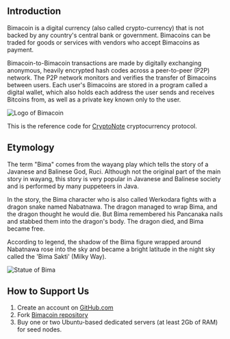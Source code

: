 ## Introduction

Bimacoin is a digital currency (also called crypto-currency) that is not backed by any country's central bank or government. Bimacoins can be traded for goods or services with vendors who accept Bimacoins as payment.

Bimacoin-to-Bimacoin transactions are made by digitally exchanging anonymous, heavily encrypted hash codes across a peer-to-peer (P2P) network. The P2P network monitors and verifies the transfer of Bimacoins between users. Each user's Bimacoins are stored in a program called a digital wallet, which also holds each address the user sends and receives Bitcoins from, as well as a private key known only to the user.

![Logo of Bimacoin](https://i.ibb.co/PTQFd8W/20200826-233813-0000-removebg-preview.png)

This is the reference code for [CryptoNote](https://cryptonote.org) cryptocurrency protocol.

## Etymology

The term "Bima" comes from the wayang play which tells the story of a Javanese and Balinese God, Ruci. Although not the original part of the main story in wayang, this story is very popular in Javanese and Balinese society and is performed by many puppeteers in Java.

In the story, the Bima character who is also called Werkodara fights with a dragon snake named Nabatnawa. The dragon managed to wrap Bima, and the dragon thought he would die. But Bima remembered his Pancanaka nails and stabbed them into the dragon's body. The dragon died, and Bima became free.

According to legend, the shadow of the Bima figure wrapped around Nabatnawa rose into the sky and became a bright latitude in the night sky called the 'Bima Sakti' (Milky Way).

![Statue of Bima](https://www.kintamani.id/wp-content/uploads/Patung-Dewa-Ruci-Kuta-1.jpg)

## How to Support Us

1. Create an account on [GitHub.com](github.com)
2. Fork [Bimacoin repository](https://github.com/michaeljx/Bimacoin)
3. Buy one or two Ubuntu-based dedicated servers (at least 2Gb of RAM) for seed nodes.
